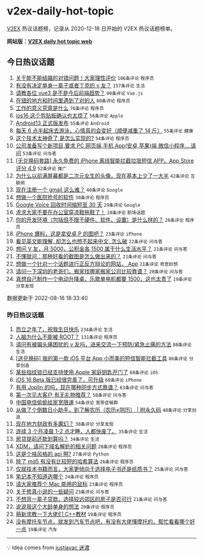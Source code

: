 # v2ex-daily-hot-topic

[V2EX](https://www.v2ex.com/) 热议话题榜，记录从 2020-12-18 日开始的 V2EX 热议话题榜单。

**网站版：[V2EX daily hot topic web](https://boojack.github.io/v2ex-daily-hot-topic-web/)**

## 今日热议话题

<!-- TODAY BEGIN -->

1. [关于能不能结婚的对错问题！大家理性评价](https://www.v2ex.com/t/873232) `186条评论` `程序员`
1. [有没有决定单身一辈子或者丁克的 v 友？](https://www.v2ex.com/t/873126) `157条评论` `生活`
1. [请教各位 vue3 是不是今后前端趋势？](https://www.v2ex.com/t/873134) `90条评论` `Vue.js`
1. [在错的地方和时间里遇到了对的人](https://www.v2ex.com/t/873205) `80条评论` `程序员`
1. [工作的意义究竟是什么](https://www.v2ex.com/t/873279) `76条评论` `程序员`
1. [ios16 这个剪贴板确认也太烦了](https://www.v2ex.com/t/873231) `56条评论` `Apple`
1. [Android13 正式版发布](https://www.v2ex.com/t/873099) `55条评论` `Android`
1. [每天 6 点半起床去游泳，心情真的会变好（顺便减重了 14 斤）](https://www.v2ex.com/t/873142) `55条评论` `健康`
1. [这个技术太神奇了,是怎么实现的?](https://www.v2ex.com/t/873199) `54条评论` `程序员`
1. [公司准备写个新项目,要求 PC 网页端,手机 App(安卓,苹果)端,微信小程序....请问](https://www.v2ex.com/t/873104) `53条评论` `问与答`
1. [[无兑换码套路] 永久免费的 iPhone 离线智能拦截垃圾短信 APP。App Store 评分 4.9](https://www.v2ex.com/t/873091) `52条评论` `推广`
1. [为什么以前满屏幕都是二次元女生的头像，现在基本上少了一大半](https://www.v2ex.com/t/873266) `42条评论` `互联网`
1. [现在注册一个 gmail 这么难？](https://www.v2ex.com/t/873253) `40条评论` `Google`
1. [想做一个医院抢号的软件](https://www.v2ex.com/t/873144) `30条评论` `程序员`
1. [Google Voice 回收时间缩短至 30 天](https://www.v2ex.com/t/873186) `29条评论` `Google`
1. [求求大家不要在办公室穿凉鞋拖鞋了！](https://www.v2ex.com/t/873288) `28条评论` `职场话题`
1. [你的开发环境（包括但不限于硬件、软件、设置）是什么样的？](https://www.v2ex.com/t/873221) `26条评论` `程序员`
1. [iPhone 爆料，这是拿安卓 P 的图吧？](https://www.v2ex.com/t/873092) `23条评论` `iPhone`
1. [看见英文能理解, 却怎么也想不起来中文, 怎么破](https://www.v2ex.com/t/873171) `22条评论` `问与答`
1. [想问 V 友，月 5000，公积金各 1500 属于什么生活水平？](https://www.v2ex.com/t/873263) `21条评论` `问与答`
1. [不懂就问：那种好看的截图是怎么做出来的？](https://www.v2ex.com/t/873245) `21条评论` `问与答`
1. [想做一个针对一个话题进行正反方辩论的网站， App](https://www.v2ex.com/t/873230) `21条评论` `奇思妙想`
1. [请问一下深圳的老哥们，搬家找哪家搬家公司比较靠谱？](https://www.v2ex.com/t/873162) `20条评论` `问与答`
1. [真想自己制作一个电动升降桌，乐歌单电机都要 1500，这也太贵了](https://www.v2ex.com/t/873260) `19条评论` `分享发现`

数据更新于 2022-08-16 18:33:40

<!-- TODAY END -->

### 昨日热议话题

<!-- YESTERDAY BEGIN -->

1. [而立之年了，祝我生日快乐](https://www.v2ex.com/t/872884) `234条评论` `生活`
1. [人脑为什么不能被 ROOT？](https://www.v2ex.com/t/872896) `131条评论` `程序员`
1. [请问有被偏头痛困扰的 v 友吗，进来交流一下预防/紧急止痛的方法](https://www.v2ex.com/t/872934) `88条评论` `生活`
1. [[送兑换码] 我的第一款 iOS 平台 App 小而美的短信智能拦截工具](https://www.v2ex.com/t/872853) `86条评论` `分享创造`
1. [某些指纹锁已经支持使用 Apple 家庭钥匙开门了](https://www.v2ex.com/t/872859) `68条评论` `iOS`
1. [iOS 16 Beta 版已经很完善了，可升级](https://www.v2ex.com/t/872912) `68条评论` `iPhone`
1. [有用 Joplin 的吗，现在哪种同步方式靠谱？](https://www.v2ex.com/t/872855) `63条评论` `问与答`
1. [第一次见大客户 有无礼物推荐？](https://www.v2ex.com/t/872929) `58条评论` `问与答`
1. [中国电信偷偷给家宽限速](https://www.v2ex.com/t/872856) `54条评论` `宽带症候群`
1. [从做了个倒数日小助手，到了解农历（农历≠阴历） | 附永久码](https://www.v2ex.com/t/873011) `40条评论` `分享创造`
1. [现在地方财政有多魔幻？](https://www.v2ex.com/t/872860) `38条评论` `分享发现`
1. [连续 3 个月凌晨 1-2 点才睡，人都快废了。](https://www.v2ex.com/t/873063) `35条评论` `生活`
1. [房贷提前还款划算吗？](https://www.v2ex.com/t/873039) `34条评论` `生活`
1. [XDM，请问下域名解析的相关问题](https://www.v2ex.com/t/872919) `28条评论` `程序员`
1. [这是个啥风格的 api 啊?](https://www.v2ex.com/t/873010) `27条评论` `Python`
1. [除了 md5 有没有比较短的哈希算法](https://www.v2ex.com/t/873030) `26条评论` `程序员`
1. [仅就技术书籍而言，大家更倾向于选择电子书还是纸质书？](https://www.v2ex.com/t/872963) `25条评论` `问与答`
1. [笔记本不知道选哪个](https://www.v2ex.com/t/872965) `24条评论` `程序员`
1. [请大家推荐个 Mac 能用的鼠标](https://www.v2ex.com/t/872974) `23条评论` `程序员`
1. [关于修真小说的一些疑问](https://www.v2ex.com/t/872945) `23条评论` `问与答`
1. [不想背一辈子贷款，选择较远郊区的房子是否可行](https://www.v2ex.com/t/873036) `21条评论` `问与答`
1. [说说我这个大龄单身的想法](https://www.v2ex.com/t/873012) `20条评论` `程序员`
1. [萌新求教一下大佬们 C++教材](https://www.v2ex.com/t/873046) `19条评论` `程序员`
1. [没有摩托车节点，就发到汽车节点吧，有没有大佬懂摩托的，帮忙看看哪个好一点](https://www.v2ex.com/t/873018) `19条评论` `汽车`

<!-- YESTERDAY END -->

---

💡 Idea comes from [justjavac 迷渡](https://github.com/justjavac/)
